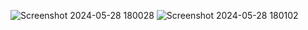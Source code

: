 ![Screenshot 2024-05-28 180028](https://github.com/navyamallidi/DashBoard-with-machine-learning/assets/121367892/5947bf40-8efa-4f61-bffc-bf3b6e8ee6a3)
![Screenshot 2024-05-28 180102](https://github.com/navyamallidi/DashBoard-with-machine-learning/assets/121367892/3e5d43f4-c534-42e0-9c6f-2c415434fe39)
